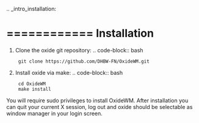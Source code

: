 .. _intro_installation:

============
Installation
============

1. Clone the oxide git repository:
.. code-block:: bash

        git clone https://github.com/DHBW-FN/OxideWM.git

2. Install oxide via make:
.. code-block:: bash
        
        cd OxideWM
        make install

You will require sudo privileges to install OxideWM.
After installation you can quit your current X session, log out and oxide should be selectable as window manager in your login screen.



